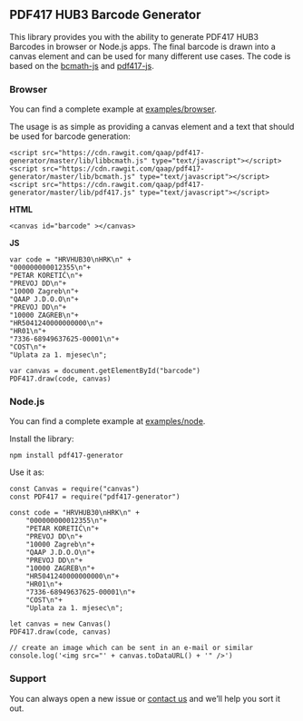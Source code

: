 ## PDF417 HUB3 Barcode Generator

This library provides you with the ability to generate PDF417 HUB3 Barcodes in browser or Node.js
apps. The final barcode is drawn into a canvas element and can be used for many different use cases.
The code is based on the [bcmath-js](https://sourceforge.net/projects/bcmath-js) and
[pdf417-js](https://github.com/bkuzmic/pdf417-js).

### Browser

You can find a complete example at [examples/browser](examples/browser).

The usage is as simple as providing a canvas element and a text that should be used for barcode generation:

```
<script src="https://cdn.rawgit.com/qaap/pdf417-generator/master/lib/libbcmath.js" type="text/javascript"></script>
<script src="https://cdn.rawgit.com/qaap/pdf417-generator/master/lib/bcmath.js" type="text/javascript"></script>
<script src="https://cdn.rawgit.com/qaap/pdf417-generator/master/lib/pdf417.js" type="text/javascript"></script>
```

**HTML**
```
<canvas id="barcode" ></canvas>
```

**JS**
```
var code = "HRVHUB30\nHRK\n" +
"000000000012355\n"+
"PETAR KORETIĆ\n"+
"PREVOJ DD\n"+
"10000 Zagreb\n"+
"QAAP J.D.O.O\n"+
"PREVOJ DD\n"+
"10000 ZAGREB\n"+
"HR5041240000000000\n"+
"HR01\n"+
"7336-68949637625-00001\n"+
"COST\n"+
"Uplata za 1. mjesec\n";

var canvas = document.getElementById("barcode")
PDF417.draw(code, canvas)

```

### Node.js

You can find a complete example at [examples/node](examples/node).

Install the library:

```
npm install pdf417-generator
```

Use it as:

```
const Canvas = require("canvas")
const PDF417 = require("pdf417-generator")

const code = "HRVHUB30\nHRK\n" +
    "000000000012355\n"+
    "PETAR KORETIĆ\n"+
    "PREVOJ DD\n"+
    "10000 Zagreb\n"+
    "QAAP J.D.O.O\n"+
    "PREVOJ DD\n"+
    "10000 ZAGREB\n"+
    "HR5041240000000000\n"+
    "HR01\n"+
    "7336-68949637625-00001\n"+
    "COST\n"+
    "Uplata za 1. mjesec\n";

let canvas = new Canvas()
PDF417.draw(code, canvas)

// create an image which can be sent in an e-mail or similar
console.log('<img src="' + canvas.toDataURL() + '" />')
```

### Support

You can always open a new issue or [contact us](https://qaap.io) and we’ll help you sort it out.
